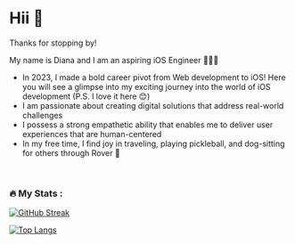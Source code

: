 <link rel="stylesheet" href="https://cdn.jsdelivr.net/gh/devicons/devicon@v2.15.1/devicon.min.css">



# Hii 👋

Thanks for stopping by! 
<br>

My name is Diana and I am an aspiring iOS Engineer 👩🏻‍💻
<br>
- In 2023, I made a bold career pivot from Web development to iOS! Here you will see a glimpse into my exciting journey into the world of iOS development (P.S. I love it here 😊)
- I am passionate about creating digital solutions that address real-world challenges
- I possess a strong empathetic ability that enables me to deliver user experiences that are human-centered
- In my free time, I find joy in traveling, playing pickleball, and dog-sitting for others through Rover 🥰
<br>

### :fire: My Stats :

[![GitHub Streak](http://github-readme-streak-stats.herokuapp.com?user=dianatduong)](https://git.io/streak-stats)


[![Top Langs](https://github-readme-stats.vercel.app/api/top-langs/?username=dianatduong)](https://github.com/dianatduong/github-readme-stats)






